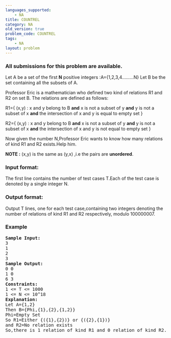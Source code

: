 ```yaml
---
languages_supported:
    - NA
title: COUNTREL
category: NA
old_version: true
problem_code: COUNTREL
tags:
    - NA
layout: problem
---
```

###  All submissions for this problem are available. 

Let A be a set of the first **N** positive integers :A={1,2,3,4.........N} 
Let B be the set containing all the subsets of A.

Professor Eric is a mathematician who defined two kind of relations R1 and R2 on set B. 
The relations are defined as follows: 

R1={ (x,y) : x and y belong to B **and** x is not a subset of y **and** y is not a subset of x **and** the intersection of x and y is equal to empty set } 

R2={ (x,y) : x and y belong to B **and** x is not a subset of y **and** y is not a subset of x **and** the intersection of x and y is not equal to empty set }

Now given the number N,Professor Eric wants to know how many relations of kind R1 and R2 exists.Help him. 

 **NOTE :** (x,y) is the same as (y,x) ,i.e the pairs are **unordered**.

### Input format:

The first line contains the number of test cases T.Each of the test case is denoted by a single integer N.

### Output format:

Output T lines, one for each test case,containing two integers denoting the number of relations of kind R1 and R2 respectively, modulo 100000007.

### Example

<pre>
<b>Sample Input:</b>
3
1
2
3
<b>Sample Output:</b>
0 0
1 0
6 3
<b>Constraints:</b>
1 <= T <= 1000
1 <= N <= 10^18
<b>Explanation:</b>
Let A={1,2}
Then B={Phi,{1},{2},{1,2}}
Phi=Empty Set
So R1=Either {({1},{2})} or {({2},{1})}
and R2=No relation exists
So,there is 1 relation of kind R1 and 0 relation of kind R2.

</pre>